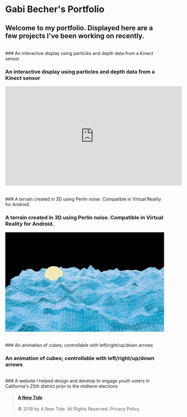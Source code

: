 # **Gabi Becher's Portfolio**

## Welcome to my portfolio. Displayed here are a few projects I've been working on recently.

<br> ### An interactive display using particles and depth data from a Kinect sensor
<br>
### An interactive display using particles and depth data from a Kinect sensor

<!--<img src="Kinect.png">-->
<iframe width="560" height="315" src="https://www.youtube.com/embed/8Jt3yuVapsU" frameborder="0" allow="accelerometer; autoplay; encrypted-media; gyroscope; picture-in-picture" allowfullscreen></iframe>

<br> ### A terrain created in 3D using Perlin noise. Compatible in Virtual Reality for Android.
<br>
### A terrain created in 3D using Perlin noise. Compatible in Virtual Reality for Android.

<img src="demoTerrain.png">

<script src="processing.min.js"></script>
<!--<canvas data-processing-sources="terrain/Sphere.pde terrain/terrain.pde"
    style="display:block; margin-left:auto; margin-right:auto;"></canvas>-->

<br> ### An animation of cubes; controllable with left/right/up/down arrows
<br>
### An animation of cubes; controllable with left/right/up/down arrows

<script src="processing.min.js"></script>
<canvas data-processing-sources="ProjCube/Cube.pde ProjCube/ProjCube.pde"
    style="display:block; margin-left:auto; margin-right:auto;"></canvas>

<br>
### A website I helped design and develop to engage youth voters in California's 25th district prior to the midterm elections

<blockquote class="embedly-card"><h4><a href="https://www.anewtide.org/">A New Tide</a></h4><p>© 2018 by A New Tide. All Rights Reserved. Privacy Policy.</p></blockquote>
